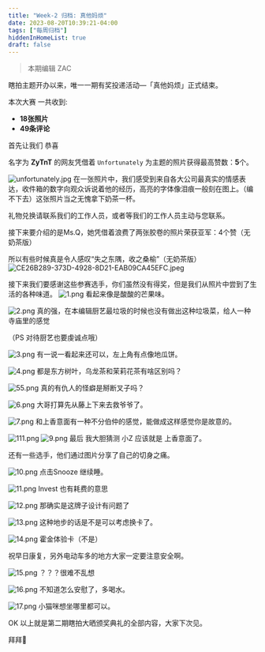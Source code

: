 ```yaml
---
title: "Week-2 归档: 真他妈烦"
date: 2023-08-20T10:39:21-04:00
tags: ["每周归档"]
hiddenInHomeList: true
draft: false
---
```

> 本期编辑 ZAC

瞎拍主题开办以来，唯一一期有奖投递活动—「真他妈烦」正式结束。

本次大赛 一共收到:
- **18张照片**
- **49条评论**

首先让我们 恭喜

名字为 **ZyTnT** 的网友凭借着 `Unfortunately` 为主题的照片获得最高赞数：**5**个。

![unfortunately.jpg](https://bu.dusays.com/2023/08/13/64d7ae8fc49dd.jpg)
在一张照片中，我们感受到来自各大公司最真实的情感表达，收件箱的数字向观众诉说着他的经历，高亮的字体像泪痕一般刻在图上。（编不下去）这张照片当之无愧拿下奶茶一杯。

礼物兑换请联系我们的工作人员，或者等我们的工作人员主动与您联系。


接下来要介绍的是Ms.Q，她凭借着浪费了两张胶卷的照片荣获亚军：4个赞（无奶茶版）

所以有些时候真是令人感叹“失之东隅，收之桑榆”（无奶茶版）
![CE26B289-373D-4928-8D21-EAB09CA45EFC.jpeg](https://bu.dusays.com/2023/08/12/64d7a0a04c058.jpeg)

接下来我们要感谢这些参赛选手，你们虽然没有得奖，但是我们从照片中尝到了生活的各种味道。
![1.png](https://bu.dusays.com/2023/08/20/64e229575570d.png)
看起来像是酸酸的芒果味。

![2.png](https://bu.dusays.com/2023/08/20/64e22cc28594e.png)
真的强，在本编辑厨艺最垃圾的时候也没有做出这种垃圾菜，给人一种寺庙里的感觉

（PS 对待厨艺也要虔诚点哦）

![3.png](https://bu.dusays.com/2023/08/20/64e230ad2e287.png)
有一说一看起来还可以，左上角有点像地瓜饼。

![4.png](https://bu.dusays.com/2023/08/20/64e2310b3302a.png)
都是东方树叶，乌龙茶和茉莉花茶有啥区别吗？

![55.png](https://bu.dusays.com/2023/08/20/64e22b6449f34.png)
真的有仇人的怪癖是掰断叉子吗？

![6.png](https://bu.dusays.com/2023/08/20/64e231035283b.png)
大哥打算先从藤上下来去救爷爷了。

![7.png](https://bu.dusays.com/2023/08/20/64e23106b07a4.png)
和上香意面有一种不分伯仲的感觉，能做成这样感觉你是故意的。

![111.png](https://bu.dusays.com/2023/08/20/64e231d54d284.png)
![9.png](https://bu.dusays.com/2023/08/20/64e22a8b16180.png)
最后 我大胆猜测 小Z 应该就是 上香意面了。

还有一些选手，他们通过图片分享了自己的切身之痛。

![10.png](https://bu.dusays.com/2023/08/20/64e22b0f23fa6.png)
点击Snooze 继续睡。

![11.png](https://bu.dusays.com/2023/08/20/64e22aa682745.png)
Invest 也有耗费的意思

![12.png](https://bu.dusays.com/2023/08/20/64e2338d4545c.png)
那确实是这牌子设计有问题了

![13.png](https://bu.dusays.com/2023/08/20/64e22b067c3f6.png)
这种地步的话是不是可以考虑换卡了。

![14.png](https://bu.dusays.com/2023/08/20/64e233250a140.png)
霍金体验卡（不是）

祝早日康复，另外电动车多的地方大家一定要注意安全啊。

![15.png](https://bu.dusays.com/2023/08/20/64e22b17dda2c.png)
？？？很难不乱想

![16.png](https://bu.dusays.com/2023/08/20/64e22b648a295.png)
不知道怎么安慰了，多喝水。

![17.png](https://bu.dusays.com/2023/08/20/64e22b5bd1acf.png)
小猫咪想坐哪里都可以。

OK 以上就是第二期瞎拍大晒颁奖典礼的全部内容，大家下次见。

拜拜👋